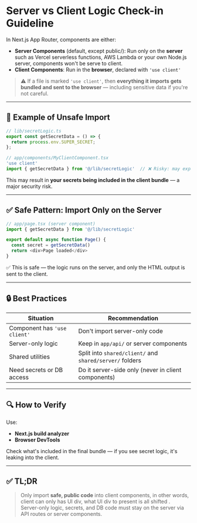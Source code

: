 
# Server vs Client Logic Check-in Guideline

In Next.js App Router, components are either:

- **Server Components** (default, except public/): Run only on the **server** such as Vercel serverless functions, AWS Lambda or your own Node.js server, components won't be serve to client.
- **Client Components**: Run in the **browser**, declared with `'use client'`


> ⚠️ If a file is marked `'use client'`, then **everything it imports gets bundled and sent to the browser** — including sensitive data if you're not careful.

---

## 🚨 Example of Unsafe Import

```ts
// lib/secretLogic.ts
export const getSecretData = () => {
  return process.env.SUPER_SECRET;
};
```

```ts
// app/components/MyClientComponent.tsx
'use client'
import { getSecretData } from '@/lib/secretLogic'  // ❌ Risky: may expose secrets
```

This may result in **your secrets being included in the client bundle** — a major security risk.

---

## ✅ Safe Pattern: Import Only on the Server

```ts
// app/page.tsx (server component)
import { getSecretData } from '@/lib/secretLogic'

export default async function Page() {
  const secret = getSecretData()
  return <div>Page loaded</div>
}
```

✅ This is safe — the logic runs on the server, and only the HTML output is sent to the client.

---

## 🔒 Best Practices

| Situation | Recommendation |
|-----------|----------------|
| Component has `'use client'` | Don't import server-only code |
| Server-only logic | Keep in `app/api/` or server components |
| Shared utilities | Split into `shared/client/` and `shared/server/` folders |
| Need secrets or DB access | Do it server-side only (never in client components) |

---

## 🔍 How to Verify

Use:
- **Next.js build analyzer**
- **Browser DevTools**

Check what's included in the final bundle — if you see secret logic, it's leaking into the client.

---

## ✅ TL;DR

> Only import **safe, public code** into client components, in other words, client can only has UI div, what UI div to present is all shifted .  
> Server-only logic, secrets, and DB code must stay on the server via API routes or server components.
